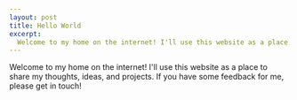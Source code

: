 ```yaml
--- 
layout: post
title: Hello World
excerpt:
  Welcome to my home on the internet! I'll use this website as a place to share my thoughts, ideas, and projects. If you have some feedback for me, please get in touch!
---
```

Welcome to my home on the internet! I'll use this website as a place to share my thoughts, ideas, and projects. If you have some feedback for me, please get in touch!